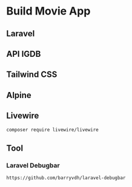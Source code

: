 # Build Movie App

## Laravel

## API IGDB

## Tailwind CSS

## Alpine

## Livewire

`composer require livewire/livewire`

## Tool

### Laravel Debugbar

`
https://github.com/barryvdh/laravel-debugbar
`
